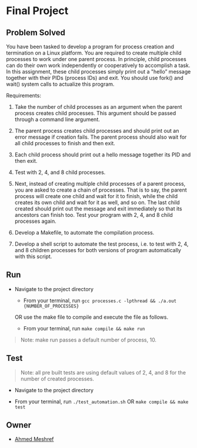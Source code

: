 # Final Project

## Problem Solved
You have been tasked  to develop a program for process creation and termination on a Linux platform. You are required to create multiple child processes to work under one parent process. In principle, child processes can do their own work independently or cooperatively to accomplish a task. In this assignment, these child processes simply print out a "hello” message together with their PIDs (process IDs) and exit. You should use fork() and wait() system calls to actualize this program.

Requirements: 

1. Take the number of child processes as an argument when the parent process creates child processes. This argument should be passed through a command line argument.

2. The parent process creates child processes and should print out an error message if creation fails. The parent process should also wait for all child processes to finish and then exit.

3. Each child process should print out a hello message together its PID and then exit.

4. Test with 2, 4, and 8 child processes.

5. Next, instead of creating multiple child processes of a parent process, you are asked to create a chain of processes. That is to say, the parent process will create one child and wait for it to finish, while the child creates its own child and wait for it as well, and so on. The last child created should print out the message and exit immediately so that its ancestors can finish too. Test your program with 2, 4, and 8 child processes again.

6. Develop a Makefile, to automate the compilation process.

7. Develop a shell script to automate the test process, i.e. to test with 2, 4, and 8 children processes for both versions of program automatically with this script.

## Run 
- Navigate to the project directory 

  - From your terminal, run ```gcc processes.c -lpthread && ./a.out {NUMBER_OF_PROCESSES}``` 
  
  OR use the make file to compile and execute the file as follows. 
  
  - From your terminal, run ```make compile && make run```
> Note: make run passes a default number of process, 10. 

## Test 
> Note: all pre built tests are using default values of 2, 4, and 8 for the number of created processes.
- Navigate to the project directory 

- From your terminal, run ```./test_automation.sh``` OR ```make compile && make test```

## Owner 
- [Ahmed Meshref](https://github.com/ahmedmeshref) 


